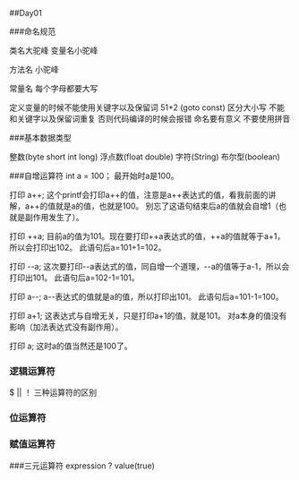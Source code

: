 ##Day01

###命名规范

类名大驼峰   变量名小驼峰

方法名  小驼峰

常量名 每个字母都要大写 

定义变量的时候不能使用关键字以及保留词 
51+2 (goto const)
区分大小写
不能和关键字以及保留词重复 否则代码编译的时候会报错
命名要有意义 不要使用拼音



###基本数据类型

整数(byte  short int long)   浮点数(float double)  字符(String)  布尔型(boolean)


###自增运算符
int a = 100； 最开始时a是100。

打印 a++;  这个printf会打印a++的值，注意是a++表达式的值，看我前面的讲解，a++的值就是a的值，也就是100。 别忘了这语句结束后a的值就会自增1（也就是副作用发生了）。

打印 ++a;  目前a的值为101。现在要打印++a表达式的值，++a的值就等于a+1，所以会打印出102。 此语句后a=101+1=102。

打印 --a;  这次要打印--a表达式的值，同自增一个道理，--a的值等于a-1，所以会打印出101。 此语句后a=102-1=101。

打印 a--;  a--表达式的值就是a的值，所以打印出101。 此语句后a=101-1=100。

打印 a+1;  这表达式与自增无关，只是打印a+1的值，就是101。 对a本身的值没有影响（加法表达式没有副作用）。

打印 a;  这时a的值当然还是100了。


### 逻辑运算符
$  ||  ！ 三种运算符的区别


### 位运算符


### 赋值运算符


###三元运算符
expression ? value(true)
 